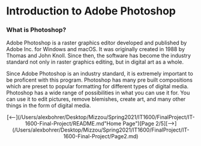 
# Introduction to Adobe Photoshop 

### What is Photoshop?

Adobe Photoshop is a raster graphics editor developed and published by Adobe Inc. for Windows and macOS. It was originally created in 1988 by Thomas and John Knoll. Since then, the software has become the industry standard not only in raster graphics editing, but in digital art as a whole.

Since Adobe Photoshop is an industry standard, it is extremely important to be proficent with this program. Photoshop has many pre built compositions which are preset to popular formatting for different types of digital media. Photoshop has a wide range of possibilities in what you can use it for. You can use it to edit pictures, remove blemishes, create art, and many other things in the form of digital media. 

 




 
 
 
 
 
 
 <p style="text-align:center;"> [<--](/Users/alexbohrer/Desktop/Mizzou/Spring2021/IT1600/FinalProject/IT-1600-Final-Project/README.md"Home Page")[Page 2/5][-->](/Users/alexbohrer/Desktop/Mizzou/Spring2021/IT1600/FinalProject/IT-1600-Final-Project/Page2.md)
 
 
 

 
